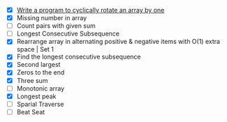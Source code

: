 * [X]  [Write a program to cyclically rotate an array by one](https://www.geeksforgeeks.org/c-program-cyclically-rotate-array-one/)
* [X]  Missing number in array
* [ ]  Count pairs with given sum
* [ ]  Longest Consecutive Subsequence
* [X]  Rearrange array in alternating positive & negative items with O(1) extra space | Set 1
* [X]  Find the longest consecutive subsequence
* [X]  Second largest
* [X]  Zeros to the end
* [X]  Three sum
* [ ]  Monotonic array
* [X]  Longest peak
* [ ]  Sparial Traverse
* [ ]  Beat Seat
